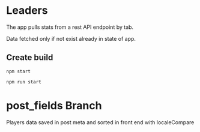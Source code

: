 # Leaders

The app pulls stats from a rest API endpoint by tab.

Data fetched only if not exist already in state of app.

## Create build
```npm start```

```npm run start```

# post_fields Branch
 
 Players data saved in post meta and sorted in front end with localeCompare
 
 